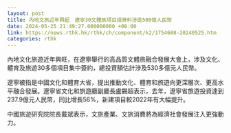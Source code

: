 ```yaml
---
layout: post
title: 內地文旅近年興起　遼寧30文體旅項目投資料涉逾500億人民幣
date: 2024-05-25 21:49:27.000000000 +08:00
link: https://news.rthk.hk/rthk/ch/component/k2/1754688-20240525.htm
categories: rthk
---
```


內地文化旅遊近年興旺，在遼寧舉行的高品質文體旅融合發展大會上，涉及文化、體育及旅遊30多個項目集中簽約，總投資額估計涉及530多億元人民幣。 

遼寧被指是中國文化和體育大省，提出推動文化、體育和旅遊向更深層次、更高水平融合發展。遼寧省文化和旅遊廳副廳長盧錫超表示，去年，遼寧省旅遊投資達到237.9億元人民幣，同比增長56%，新建項目較2022年有大幅提升。  

中國旅遊研究院院長戴斌表示，文旅產業、文旅消費將為經濟社會發展注入更強動力。　
